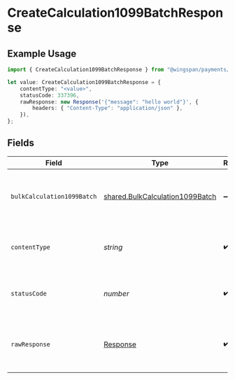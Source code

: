 # CreateCalculation1099BatchResponse

## Example Usage

```typescript
import { CreateCalculation1099BatchResponse } from "@wingspan/payments/sdk/models/operations";

let value: CreateCalculation1099BatchResponse = {
    contentType: "<value>",
    statusCode: 337396,
    rawResponse: new Response('{"message": "hello world"}', {
        headers: { "Content-Type": "application/json" },
    }),
};
```

## Fields

| Field                                                                                     | Type                                                                                      | Required                                                                                  | Description                                                                               |
| ----------------------------------------------------------------------------------------- | ----------------------------------------------------------------------------------------- | ----------------------------------------------------------------------------------------- | ----------------------------------------------------------------------------------------- |
| `bulkCalculation1099Batch`                                                                | [shared.BulkCalculation1099Batch](../../../sdk/models/shared/bulkcalculation1099batch.md) | :heavy_minus_sign:                                                                        | A batch of items for importing as calculation 1099s                                       |
| `contentType`                                                                             | *string*                                                                                  | :heavy_check_mark:                                                                        | HTTP response content type for this operation                                             |
| `statusCode`                                                                              | *number*                                                                                  | :heavy_check_mark:                                                                        | HTTP response status code for this operation                                              |
| `rawResponse`                                                                             | [Response](https://developer.mozilla.org/en-US/docs/Web/API/Response)                     | :heavy_check_mark:                                                                        | Raw HTTP response; suitable for custom response parsing                                   |